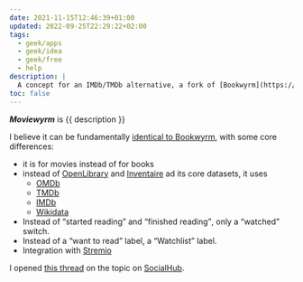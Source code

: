 ```yaml
---
date: 2021-11-15T12:46:39+01:00
updated: 2022-09-25T22:29:22+02:00
tags:
  - geek/apps
  - geek/idea
  - geek/free
  - help
description: |
  A concept for an IMDb/TMDb alternative, a fork of [Bookwyrm](https://joinbookwyrm.com 'Bookwyrm') made for movies.
toc: false
---
```

<cite>**Moviewyrm**</cite> is {{ description }}

I believe it can be fundamentally <u>identical to Bookwyrm</u>, with some core differences:

- it is for movies instead of for books
- instead of [OpenLibrary](https://openlibrary.org 'Open Library') and [Inventaire](https://inventaire.io 'Inventaire') ad its core datasets, it uses
	- [OMDb](https://www.omdbapi.com/ 'Open Movie Database API')
	- [TMDb](https://themoviedb.org 'The Movie Database')
	- [IMDb](https://imdb.com 'Internet Movie Database')
	- [Wikidata](https://wikidata.org 'Wikidata')
- Instead of <q>started reading</q> and <q>finished reading</q>, only a <q>watched</q> switch.
- Instead of a <q>want to read</q> label, a <q>Watchlist</q> label.
- Integration with [Stremio](https://strem.io 'Stremio official website')

I opened [this thread](https://socialhub.activitypub.rocks/t/fediverse-platform-for-movies/2202 '“Fediverse platform for Movies!” on SocialHub') on the topic on [SocialHub](https://socialhub.activitypub.rocks).
